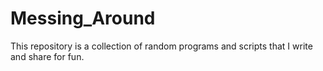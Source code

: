 # Messing_Around

This repository is a collection of random programs and scripts that I write and share for fun.
